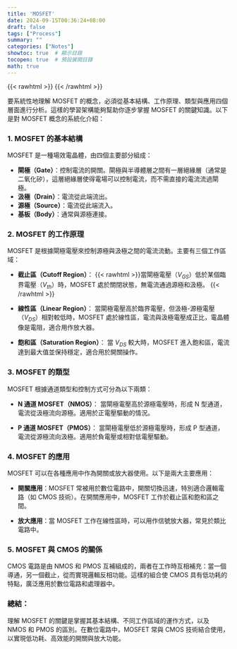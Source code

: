 ```yaml
---
title: 'MOSFET'
date: 2024-09-15T00:36:24+08:00
draft: false
tags: ["Process"]
summary: ""
categories: ["Notes"]
showtoc: true  # 顯示目錄
tocopen: true  # 預設展開目錄
math: true
---
```


{{< rawhtml >}} {{< /rawhtml >}}



要系統性地理解 MOSFET 的概念，必須從基本結構、工作原理、類型與應用四個層面進行分析。這樣的學習架構能夠幫助你逐步掌握 MOSFET 的關鍵知識。以下是對 MOSFET 概念的系統化介紹：

### 1. MOSFET 的基本結構

MOSFET 是一種場效電晶體，由四個主要部分組成：

- **閘極（Gate）**：控制電流的開關。閘極與半導體層之間有一層絕緣層（通常是二氧化矽），這層絕緣層使得電場可以控制電流，而不需直接的電流流過閘極。
- **汲極（Drain）**：電流從此端流出。
- **源極（Source）**：電流從此端流入。
- **基板（Body）**：通常與源極連接。

### 2. MOSFET 的工作原理

MOSFET 是根據閘極電壓來控制源極與汲極之間的電流流動。主要有三個工作區域：

- **截止區（Cutoff Region）**：
  {{< rawhtml >}}當閘極電壓（$V_{GS}$）低於某個臨界電壓（$V_{th}$）時，MOSFET 處於關閉狀態，無電流通過源極和汲極。 {{< /rawhtml >}}
  
- **線性區（Linear Region）**：
  當閘極電壓高於臨界電壓，但汲極-源極電壓（$V_{DS}$）相對較低時，MOSFET 處於線性區，電流與汲極電壓成正比，電晶體像是電阻，適合用作放大器。

- **飽和區（Saturation Region）**：
  當 $V_{DS}$ 較大時，MOSFET 進入飽和區，電流達到最大值並保持穩定，適合用於開關操作。

### 3. MOSFET 的類型

MOSFET 根據通道類型和控制方式可分為以下兩類：

- **N 通道 MOSFET（NMOS）**：
  當閘極電壓高於源極電壓時，形成 N 型通道，電流從汲極流向源極。適用於正電壓驅動的情況。
  
- **P 通道 MOSFET（PMOS）**：
  當閘極電壓低於源極電壓時，形成 P 型通道，電流從源極流向汲極。適用於負電壓或相對低電壓驅動。

### 4. MOSFET 的應用

MOSFET 可以在各種應用中作為開關或放大器使用。以下是兩大主要應用：

- **開關應用**：MOSFET 常被用於數位電路中，開關切換迅速，特別適合邏輯電路（如 CMOS 技術）。在開關應用中，MOSFET 工作於截止區和飽和區之間。
  
- **放大應用**：當 MOSFET 工作在線性區時，可以用作信號放大器，常見於類比電路中。

### 5. MOSFET 與 CMOS 的關係

CMOS 電路是由 NMOS 和 PMOS 互補組成的，兩者在工作時互相補充：當一個導通，另一個截止，從而實現邏輯反相功能。這樣的組合使 CMOS 具有低功耗的特點，廣泛應用於數位電路和處理器中。

### 總結：

理解 MOSFET 的關鍵是掌握其基本結構、不同工作區域的運作方式，以及 NMOS 和 PMOS 的區別。在數位電路中，MOSFET 常與 CMOS 技術結合使用，以實現低功耗、高效能的開關與放大功能。

